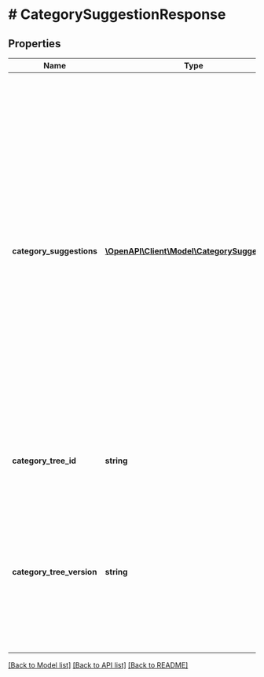# # CategorySuggestionResponse

## Properties

Name | Type | Description | Notes
------------ | ------------- | ------------- | -------------
**category_suggestions** | [**\OpenAPI\Client\Model\CategorySuggestion[]**](CategorySuggestion.md) | Contains details about one or more suggested categories that correspond to the provided keywords. The array of suggested categories is sorted in order of eBay&#39;s confidence of the relevance of each category (the first category is the most relevant). Important: This call is not supported in the Sandbox environment. It will return a response payload in which the categoryName fields contain random or boilerplate text regardless of the query submitted. | [optional] 
**category_tree_id** | **string** | The unique identifier of the eBay category tree from which suggestions are returned. | [optional] 
**category_tree_version** | **string** | The version of the category tree identified by categoryTreeId. It&#39;s a good idea to cache this value for comparison so you can determine if this category tree has been modified in subsequent calls. | [optional] 

[[Back to Model list]](../../README.md#documentation-for-models) [[Back to API list]](../../README.md#documentation-for-api-endpoints) [[Back to README]](../../README.md)


